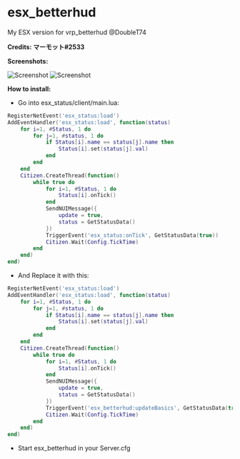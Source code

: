# esx_betterhud
My ESX version for vrp_betterhud @DoubleT74

**Credits: マーモット#2533**

**Screenshots:**


![Screenshot](https://i.imgur.com/d2eruQL.png)
![Screenshot](https://i.imgur.com/0QROv7F.jpg)


**How to install:**

 - Go into esx_status/client/main.lua:
 
```lua
RegisterNetEvent('esx_status:load')
AddEventHandler('esx_status:load', function(status)
	for i=1, #Status, 1 do
		for j=1, #status, 1 do
			if Status[i].name == status[j].name then
				Status[i].set(status[j].val)
			end
		end
	end
	Citizen.CreateThread(function()
		while true do
			for i=1, #Status, 1 do
				Status[i].onTick()
			end
			SendNUIMessage({
				update = true,
				status = GetStatusData()
			})
			TriggerEvent('esx_status:onTick', GetStatusData(true))
			Citizen.Wait(Config.TickTime)
		end
	end)
end)
```
- And Replace it with this:
```lua
RegisterNetEvent('esx_status:load')
AddEventHandler('esx_status:load', function(status)
	for i=1, #Status, 1 do
		for j=1, #status, 1 do
			if Status[i].name == status[j].name then
				Status[i].set(status[j].val)
			end
		end
	end
	Citizen.CreateThread(function()
		while true do
			for i=1, #Status, 1 do
				Status[i].onTick()
			end
			SendNUIMessage({
				update = true,
				status = GetStatusData()
			})
			TriggerEvent('esx_betterhud:updateBasics', GetStatusData(true))
			Citizen.Wait(Config.TickTime)
		end
	end)
end)
```

- Start esx_betterhud in your Server.cfg
